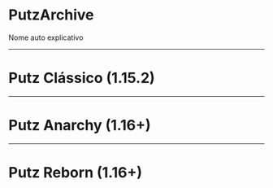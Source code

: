 # PutzArchive
  Nome auto explicativo
  
  ---
  
 # Putz Clássico (1.15.2)
    
    
  ---
  
  # Putz Anarchy (1.16+)
  
  
  ---
  
  
  # Putz Reborn (1.16+)


